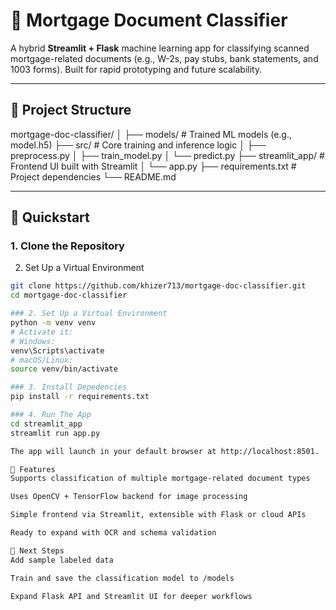 # 🧾 Mortgage Document Classifier

A hybrid **Streamlit + Flask** machine learning app for classifying scanned mortgage-related documents (e.g., W-2s, pay stubs, bank statements, and 1003 forms). Built for rapid prototyping and future scalability.

---

## 📂 Project Structure

mortgage-doc-classifier/ 
│ ├── models/ # Trained ML models (e.g., model.h5) 
├── src/ # Core training and inference logic 
│ ├── preprocess.py 
│ ├── train_model.py 
│ └── predict.py 
├── streamlit_app/ # Frontend UI built with Streamlit 
│ └── app.py 
├── requirements.txt # Project dependencies 
└── README.md


---

## 🚀 Quickstart

### 1. Clone the Repository
2. Set Up a Virtual Environment
```bash
git clone https://github.com/khizer713/mortgage-doc-classifier.git
cd mortgage-doc-classifier

### 2. Set Up a Virtual Environment
python -m venv venv
# Activate it:
# Windows:
venv\Scripts\activate
# macOS/Linux:
source venv/bin/activate

### 3. Install Depedencies 
pip install -r requirements.txt

### 4. Run The App
cd streamlit_app
streamlit run app.py

The app will launch in your default browser at http://localhost:8501.

🧠 Features
Supports classification of multiple mortgage-related document types

Uses OpenCV + TensorFlow backend for image processing

Simple frontend via Streamlit, extensible with Flask or cloud APIs

Ready to expand with OCR and schema validation

📌 Next Steps
Add sample labeled data

Train and save the classification model to /models

Expand Flask API and Streamlit UI for deeper workflows


